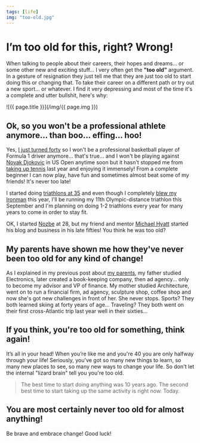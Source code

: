 ```yaml
---
tags: [life]
img: "too-old.jpg"
---
```


# I’m too old for this, right? Wrong!

When talking to people about their careers, their hopes and dreams... or some other new and exciting stuff... I very often get the **"too old"** argument. In a gesture of resignation they just tell me that they are just too old to start doing this or changing that. To take their career on a different path or try out a new sport... or whatever. I find it very depressing and most of the time it's a complete and utter bullshit, here's why:

<!--More-->

![{{ page.title }}](/img/{{ page.img }})

## Ok, so you won't be a professional athlete anymore... than boo... effing... hoo!

Yes, [I just turned forty](/forty) so I won't be a professional basketball player of Formula 1 driver anymore... that's true... and I won't be playing against [Novak Djokovic](https://en.m.wikipedia.org/wiki/Novak_Djokovic) in US Open anytime soon but it hasn't stopped me from [taking up tennis](/tennis) last year and enjoying it immensely! From a complete beginner I can now play, have fun and sometimes almost beat some of my friends! It's never too late!

I started doing [triathlons at 35](/2014) and even though I completely [blew my Ironman](/noiron) this year, I'll be running my 11th Olympic-distance triathlon this September and I'm planning on doing 1-2 triathlons every year for many years to come in order to stay fit.

OK, I started [Nozbe][n] at 28, but my friend and mentor [Michael Hyatt](https://michaelhyatt.com) started his blog and business in his late fifties! You think he was too old?

## My parents have shown me how they've never been too old for any kind of change!

As I explained in my previous post about [my parents](/parents), my father studied Electronics, later created a book-keeping company, then ad agency... only to become my advisor and VP of finance. My mother studied Architecture, went on to run a financial firm, ad agency, sculpture shop, coffee shop and now she's got new challenges in front of her. She never stops. Sports? They both learned skiing at forty years of age... Traveling? They both went on their first cross-Atlantic trip last year well in their sixties...

## If you think, you're too old for something, think again!

It’s all in your head! When you’re like me and you're 40 you are only halfway through your life! Seriously, you've got so many new things to learn, so many new places to see, so many new ways to change your life. So don't let the internal "lizard brain" tell you you're too old.

> The best time to start doing anything was 10 years ago. The second best time to start taking up the same activity is right now. Today.

## You are most certainly never too old for almost anything!

Be brave and embrace change! Good luck!

[n]: https://michael.gratis/nozbe
[p]: /podcast
